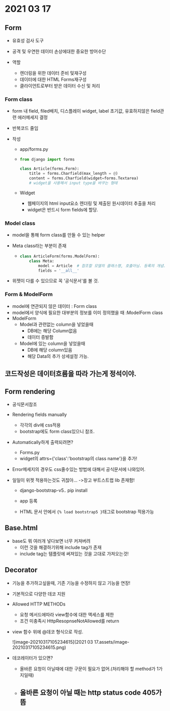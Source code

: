 # 2021 03 17

## Form

- 유효성 검사 도구
- 공격 및 우연한 데이터 손상에대한 중요한 방어수단

- 역할
  - 렌더링을 위한 데이터 준비 및재구성
  - 데이터에 대한 HTML Forms재구성
  - 클라이언트로부터 받은 데이터 수신 및 처리





### Form class

- form 내 field, filed배치, 디스플레이 widget, label 초기값, 유효하지않은 field관련 에러메세지 결정

- 반복코드 줄임

- 작성

  - app/forms.py

  - ```python
    from django import forms
    
    class Article(forms.Form):
        title = forms.Charfield(max_length = @)
        content = forms.Charfield(widget=forms.Textarea)  
        # widget을 사용해서 input type을 바꾸는 형태
    ```

  - Widget

    - 웹페이지의 html input요소 렌더링 및 제출된 원시데이터 추출을 처리
    - widget은 반드시 form fields에 할당.



### Model class

- model을 통해 form class를 만들 수 있는 helper

- Meta class라는 부분이 존재

  - ```python
    class ArticleForm(forms.ModelForm):
        class Meta:
            model = Article  # 참조할 모델의 클래스명, 호출아님. 등록의 개념.
            fields = '__all__'  
    ```

- 위젯이 다를 수 있으므로 꼭 '공식문서'를 볼 것.

### Form & ModelForm

- model에 연관되지 않은 데이터 : Form class
- model에서 양식에 필요한 대부분의 정보를 이미 정의했을 때 :ModelForm class
- ModelForm
  - Model과 관련없는 column을 넣었을때
    - DB에는 해당 Column없음
    - 데이터 증발함
  - Model에 있는 column을 넣었을때
    - DB에 해당 column있음
    - 해당 Data의 추가 상세설정 가능.





## 코드작성은 데이터흐름을 따라 가는게 정석이야.



## Form rendering

- 공식문서참조
- Rendering fields manually
  - 각각의 div에 css적용
  - bootstrap에도 form class있으니 참조. 
- Automatically하게 출력되려면?
  - Forms.py
  - widget의 attrs={'class':'bootstrap의 class name'}을 추가!
- Error메세지의 경우도 css줄수있는 방법에 대해서 공식문서에 나와있어.



- 일일이 위젯 적용하는것도 귀찮아... ->장고 부트스트랩 lib 존재함!

  - django-bootstrap-v5.. pip install
  - app 등록

  - HTML 문서 안에서 `{% load bootstrap5 }`태그로 bootstrap 적용가능



## Base.html

- base도 뭐 여러개 넣다보면 너무 커져버려
  - 이런 것을 해결하기위해 include tag가 존재
  - include tag는 템플릿에 써져있는 것을 고대로 가져오는것!



## Decorator

- 기능을 추가하고싶을때, 기존 기능을 수정하지 않고 기능을 연장!

- 기본적으로 다양한 데코 지원

- Allowed HTTP METHODs

  - 요청 메서드에따라 view함수에 대한 액세스를 제한
  - 조건 미충족시 HttpResopnseNotAllowed를 return

- view 함수 위에 @데코 형식으로 작성.

  ![image-20210317105234615](2021 03 17.assets/image-20210317105234615.png)



- 데코레이터가 있으면?
  - 올바른 요청이 아닐때에 대한 구문이 필요가 없어.(처리해야 할 method가 1가지일때)
  - 올바른 요청이 아닐 때는 http status code 405가 뜸
    - 